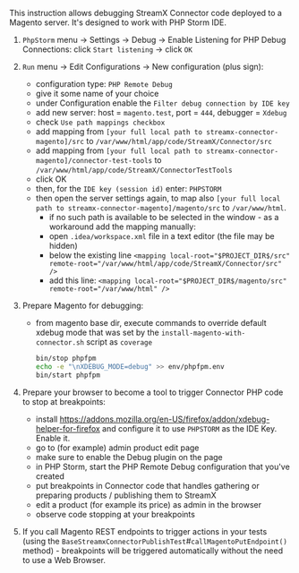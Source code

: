 This instruction allows debugging StreamX Connector code deployed to a Magento server.
It's designed to work with PHP Storm IDE.

1. `PhpStorm` menu -> Settings -> Debug -> Enable Listening for PHP Debug Connections: click `Start listening` -> click `OK`
2. `Run` menu -> Edit Configurations -> New configuration (plus sign):
   - configuration type: `PHP Remote Debug`
   - give it some name of your choice
   - under Configuration enable the `Filter debug connection by IDE key`
   - add new server: host = `magento.test`, port = `444`, debugger = `Xdebug`
   - check `Use path mappings checkbox`
   - add mapping from `[your full local path to streamx-connector-magento]/src` to `/var/www/html/app/code/StreamX/Connector/src`
   - add mapping from `[your full local path to streamx-connector-magento]/connector-test-tools` to `/var/www/html/app/code/StreamX/ConnectorTestTools`
   - click OK
   - then, for the `IDE key (session id)` enter: `PHPSTORM`
   - then open the server settings again, to map also `[your full local path to streamx-connector-magento]/magento/src` to `/var/www/html`.
     - if no such path is available to be selected in the window - as a workaround add the mapping manually:
     - open `.idea/workspace.xml` file in a text editor (the file may be hidden)
     - below the existing line `<mapping local-root="$PROJECT_DIR$/src" remote-root="/var/www/html/app/code/StreamX/Connector/src" />`
     - add this line: `<mapping local-root="$PROJECT_DIR$/magento/src" remote-root="/var/www/html" />`
3. Prepare Magento for debugging:
   - from magento base dir, execute commands to override default xdebug mode that was set by the `install-magento-with-connector.sh` script as `coverage`
     ```bash
     bin/stop phpfpm
     echo -e "\nXDEBUG_MODE=debug" >> env/phpfpm.env
     bin/start phpfpm
     ```
4. Prepare your browser to become a tool to trigger Connector PHP code to stop at breakpoints:
   - install https://addons.mozilla.org/en-US/firefox/addon/xdebug-helper-for-firefox and configure it to use `PHPSTORM` as the IDE Key. Enable it.
   - go to (for example) admin product edit page
   - make sure to enable the Debug plugin on the page
   - in PHP Storm, start the PHP Remote Debug configuration that you've created
   - put breakpoints in Connector code that handles gathering or preparing products / publishing them to StreamX
   - edit a product (for example its price) as admin in the browser
   - observe code stopping at your breakpoints

5. If you call Magento REST endpoints to trigger actions in your tests
   (using the `BaseStreamxConnectorPublishTest`#`callMagentoPutEndpoint()` method) - breakpoints will be triggered automatically without the need to use a Web Browser.